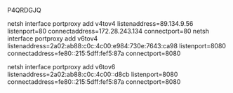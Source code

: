 P4QRDGJQ

netsh interface portproxy add v4tov4 listenaddress=89.134.9.56 listenport=80 connectaddress=172.28.243.134 connectport=80
netsh interface portproxy add v6tov4 listenaddress=2a02:ab88:c0c:4c00:e984:730e:7643:ca98 listenport=8080 connectaddress=fe80::215:5dff:fef5:87a connectport=8080



netsh interface portproxy add v6tov6 listenaddress=2a02:ab88:c0c:4c00::d8cb listenport=8080 connectaddress=fe80::215:5dff:fef5:87a connectport=8080
